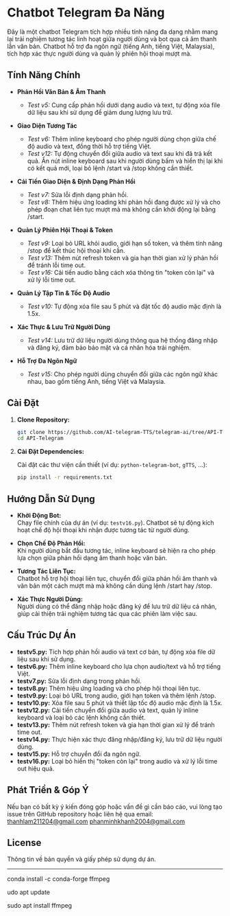 # Chatbot Telegram Đa Năng

Đây là một chatbot Telegram tích hợp nhiều tính năng đa dạng nhằm mang lại trải nghiệm tương tác linh hoạt giữa người dùng và bot qua cả âm thanh lẫn văn bản. Chatbot hỗ trợ đa ngôn ngữ (tiếng Anh, tiếng Việt, Malaysia), tích hợp xác thực người dùng và quản lý phiên hội thoại mượt mà.

## Tính Năng Chính

- **Phản Hồi Văn Bản & Âm Thanh**  
  - *Test v5:* Cung cấp phản hồi dưới dạng audio và text, tự động xóa file dữ liệu sau khi sử dụng để giảm dung lượng lưu trữ.

- **Giao Diện Tương Tác**  
  - *Test v6:* Thêm inline keyboard cho phép người dùng chọn giữa chế độ audio và text, đồng thời hỗ trợ tiếng Việt.
  - *Test v12:* Tự động chuyển đổi giữa audio và text sau khi đã trả kết quả. Ẩn nút inline keyboard sau khi người dùng bấm và hiển thị lại khi có kết quả mới, loại bỏ lệnh /start và /stop không cần thiết.

- **Cải Tiến Giao Diện & Định Dạng Phản Hồi**  
  - *Test v7:* Sửa lỗi định dạng phản hồi.
  - *Test v8:* Thêm hiệu ứng loading khi phản hồi đang được xử lý và cho phép đoạn chat liên tục mượt mà mà không cần khởi động lại bằng /start.

- **Quản Lý Phiên Hội Thoại & Token**  
  - *Test v9:* Loại bỏ URL khỏi audio, giới hạn số token, và thêm tính năng /stop để kết thúc hội thoại khi cần.
  - *Test v13:* Thêm nút refresh token và gia hạn thời gian xử lý phản hồi để tránh lỗi time out.
  - *Test v16:* Cải tiến audio bằng cách xóa thông tin "token còn lại" và xử lý lỗi time out.

- **Quản Lý Tập Tin & Tốc Độ Audio**  
  - *Test v10:* Tự động xóa file sau 5 phút và đặt tốc độ audio mặc định là 1.5x.

- **Xác Thực & Lưu Trữ Người Dùng**  
  - *Test v14:* Lưu trữ dữ liệu người dùng thông qua hệ thống đăng nhập và đăng ký, đảm bảo bảo mật và cá nhân hóa trải nghiệm.

- **Hỗ Trợ Đa Ngôn Ngữ**  
  - *Test v15:* Cho phép người dùng chuyển đổi giữa các ngôn ngữ khác nhau, bao gồm tiếng Anh, tiếng Việt và Malaysia.

## Cài Đặt

1. **Clone Repository:**

   ```bash
   git clone https://github.com/AI-telegram-TTS/telegram-ai/tree/API-Telegram
   cd API-Telegram
   ```

2. **Cài Đặt Dependencies:**

   Cài đặt các thư viện cần thiết (ví dụ: `python-telegram-bot`, `gTTS`, ...):

   ```bash
   pip install -r requirements.txt
   ```

## Hướng Dẫn Sử Dụng

- **Khởi Động Bot:**  
  Chạy file chính của dự án (ví dụ: `testv16.py`). Chatbot sẽ tự động kích hoạt chế độ hội thoại khi nhận được tương tác từ người dùng.

- **Chọn Chế Độ Phản Hồi:**  
  Khi người dùng bắt đầu tương tác, inline keyboard sẽ hiện ra cho phép lựa chọn giữa phản hồi dạng âm thanh hoặc văn bản.

- **Tương Tác Liên Tục:**  
  Chatbot hỗ trợ hội thoại liên tục, chuyển đổi giữa phản hồi âm thanh và văn bản một cách mượt mà mà không cần dùng lệnh /start hay /stop.

- **Xác Thực Người Dùng:**  
  Người dùng có thể đăng nhập hoặc đăng ký để lưu trữ dữ liệu cá nhân, giúp cải thiện trải nghiệm tương tác qua các phiên làm việc sau.

## Cấu Trúc Dự Án

- **testv5.py:** Tích hợp phản hồi audio và text cơ bản, tự động xóa file dữ liệu sau khi sử dụng.
- **testv6.py:** Thêm inline keyboard cho lựa chọn audio/text và hỗ trợ tiếng Việt.
- **testv7.py:** Sửa lỗi định dạng trong phản hồi.
- **testv8.py:** Thêm hiệu ứng loading và cho phép hội thoại liên tục.
- **testv9.py:** Loại bỏ URL trong audio, giới hạn token và thêm lệnh /stop.
- **testv10.py:** Xóa file sau 5 phút và thiết lập tốc độ audio mặc định là 1.5x.
- **testv12.py:** Cải tiến chuyển đổi giữa audio và text, quản lý inline keyboard và loại bỏ các lệnh không cần thiết.
- **testv13.py:** Thêm nút refresh token và gia hạn thời gian xử lý để tránh time out.
- **testv14.py:** Thực hiện xác thực đăng nhập/đăng ký, lưu trữ dữ liệu người dùng.
- **testv15.py:** Hỗ trợ chuyển đổi đa ngôn ngữ.
- **testv16.py:** Loại bỏ hiển thị "token còn lại" trong audio và xử lý lỗi time out hiệu quả.

## Phát Triển & Góp Ý

Nếu bạn có bất kỳ ý kiến đóng góp hoặc vấn đề gì cần báo cáo, vui lòng tạo issue trên GitHub repository hoặc liên hệ qua email: [thanhlam211204@gmail.com](mailto:thanhlam211204@gmail.com)
[phanminhkhanh2004@gmail.com](mailto:phanminhkhanh2004@gmail.com)

## License

Thông tin về bản quyền và giấy phép sử dụng dự án.

---

conda install -c conda-forge ffmpeg

udo apt update

sudo apt install ffmpeg
